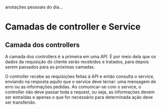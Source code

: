 anotações pessoais do dia...

# Camadas de controller e Service

## Camada dos controllers

A camada dos controllers é a primeira em uma API. É por meio dela que os dados da requisição do cliente serão recebidos e tratados, para depois serem passados para as próximas camadas.

O controller recebe as requisições feitas à API e então consulta o service, enviando na resposta aquilo que o service deve ternar: uma mensagem de erro ou as informações pedidas. Ao comunicar-se com o service, o controller não deve passar toda a request, ou seja, as informações devem ser extraídas e apenas  o que for necessário para determinada ação deve ser transferido.

